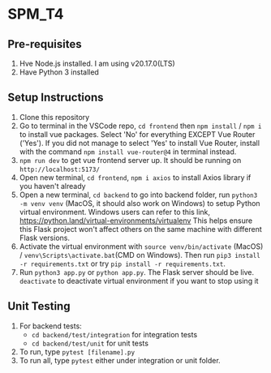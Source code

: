 # SPM_T4

## Pre-requisites

1. Hve Node.js installed. I am using v20.17.0(LTS)
2. Have Python 3 installed

## Setup Instructions

1. Clone this repository
2. Go to terminal in the VSCode repo, `cd frontend` then `npm install` / `npm i` to install vue packages. Select 'No' for everything EXCEPT Vue Router ('Yes'). 
If you did not manage to select 'Yes' to install Vue Router, install with the command `npm install vue-router@4` in terminal instead.
3. `npm run dev` to get vue frontend server up. It should be running on `http://localhost:5173/`
4. Open new terminal, `cd frontend`, `npm i axios` to install Axios library if you haven't already
5. Open a new terminal, `cd backend` to go into backend folder, run `python3 -m venv venv` (MacOS, it should also work on Windows) to setup Python virtual environment. Windows users can refer to this link, https://python.land/virtual-environments/virtualenv
This helps ensure this Flask project won't affect others on the same machine with different Flask versions.
6. Activate the virtual environment with `source venv/bin/activate` (MacOS) / `venv\Scripts\activate.bat`(CMD on Windows). Then run `pip3 install -r requirements.txt` or try `pip install -r requirements.txt`. 
7. Run `python3 app.py` or `python app.py`. The Flask server should be live.
`deactivate` to deactivate virtual environment if you want to stop using it

## Unit Testing
1. For backend tests:
    - `cd backend/test/integration` for integration tests
    - `cd backend/test/unit` for unit tests
2. To run, type `pytest [filename].py`
3. To run all, type `pytest` either under integration or unit folder.